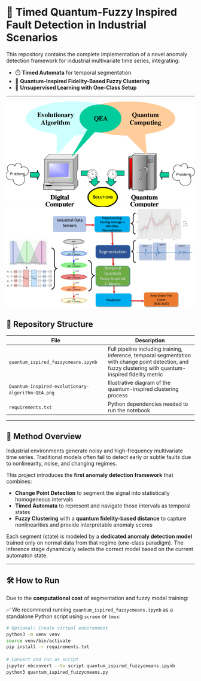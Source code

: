 # 🧠 Timed Quantum-Fuzzy Inspired Fault Detection in Industrial Scenarios

This repository contains the complete implementation of a novel anomaly detection framework for industrial multivariate time series, integrating:

- ⏱️ **Timed Automata** for temporal segmentation  
- 🌌 **Quantum-Inspired Fidelity-Based Fuzzy Clustering**  
- 🧪 **Unsupervised Learning with One-Class Setup**

---
<div align="center">
  <img src="Quantum-inspired-evolutionary-algorithm-QEA.png" alt="Quantum_Ispired_Pipeline">
</div>
<div align="center">
  <img src="architecture-1.png" alt="Architecture">
</div>

## 📂 Repository Structure

| File | Description |
|------|-------------|
| `quantum_ispired_fuzzycmeans.ipynb` | Full pipeline including training, inference, temporal segmentation with change point detection, and fuzzy clustering with quantum-inspired fidelity metric |
| `Quantum-inspired-evolutionary-algorithm-QEA.png` | Illustrative diagram of the quantum-inspired clustering process |
| `requirements.txt` | Python dependencies needed to run the notebook |

---

## 🧩 Method Overview

Industrial environments generate noisy and high-frequency multivariate time series. Traditional models often fail to detect early or subtle faults due to nonlinearity, noise, and changing regimes.

This project introduces the **first anomaly detection framework** that combines:

- **Change Point Detection** to segment the signal into statistically homogeneous intervals
- **Timed Automata** to represent and navigate those intervals as temporal states
- **Fuzzy Clustering** with a **quantum fidelity-based distance** to capture nonlinearities and provide interpretable anomaly scores

Each segment (state) is modeled by a **dedicated anomaly detection model** trained only on normal data from that regime (one-class paradigm). The inference stage dynamically selects the correct model based on the current automaton state.

---

## 🛠️ How to Run

Due to the **computational cost** of segmentation and fuzzy model training:

✅ We recommend running `quantum_ispired_fuzzycmeans.ipynb` as a standalone Python script using `screen` or `tmux`:

```bash
# Optional: Create virtual environment
python3 -m venv venv
source venv/bin/activate
pip install -r requirements.txt

# Convert and run as script
jupyter nbconvert --to script quantum_ispired_fuzzycmeans.ipynb
python3 quantum_ispired_fuzzycmeans.py
